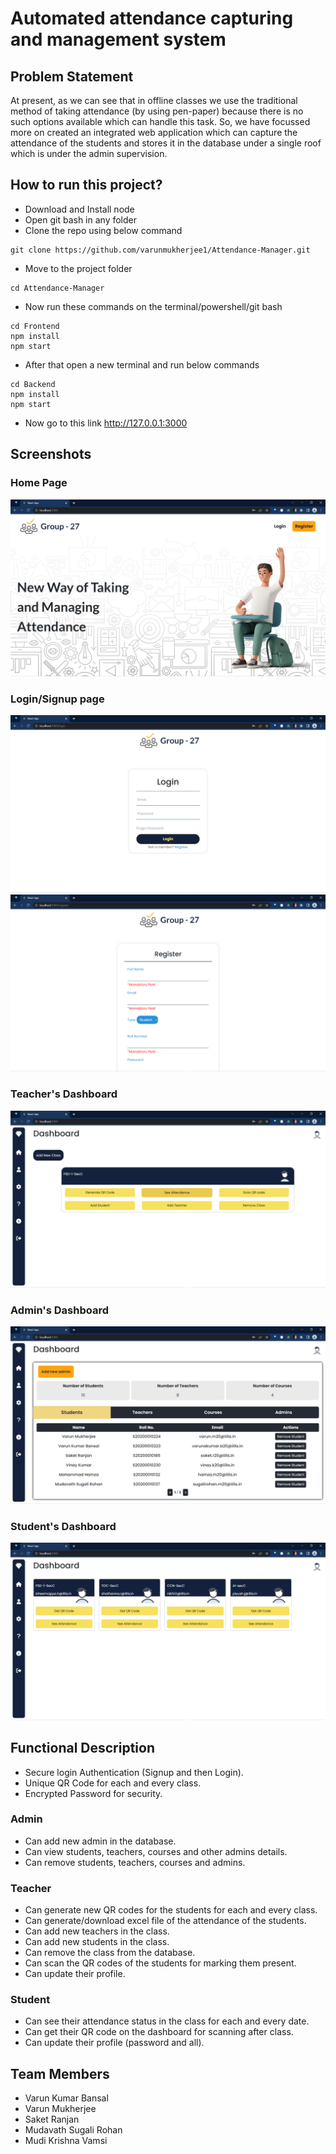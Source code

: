 # Automated attendance capturing and management system
## Problem Statement
At present, as we can see that in offline classes we use the traditional method of taking attendance (by using pen-paper) because there is no such options available which can handle this task. So, we have focussed more on created an integrated web application which can capture the attendance of the students and stores it in the database under a single roof which is under the admin supervision.

## How to run this project?
- Download and Install node
- Open git bash in any folder
- Clone the repo using below command
```
git clone https://github.com/varunmukherjee1/Attendance-Manager.git
```
- Move to the project folder
```
cd Attendance-Manager
```
- Now run these commands on the terminal/powershell/git bash
```
cd Frontend
npm install
npm start
```
- After that open a new terminal and run below commands
```
cd Backend
npm install
npm start
```
- Now go to this link http://127.0.0.1:3000

## Screenshots

### Home Page
![Home_page_1](/screenshots/home.png)

### Login/Signup page
![Login_page](/screenshots/login.png)
![SignUp_page](/screenshots/register.png)


### Teacher's Dashboard
![teachers_dashboard](/screenshots/teacherDashboard.png)

### Admin's Dashboard
![admin_dashboard](/screenshots/adminDashboard.png)

### Student's Dashboard
![student_dashboard](/screenshots/studentDashboard.png)

## Functional Description
* Secure login Authentication (Signup and then Login).
* Unique QR Code for each and every class.
* Encrypted Password for security.

### Admin
* Can add new admin in the database.
* Can view students, teachers, courses and other admins details.
* Can remove students, teachers, courses and admins.

### Teacher
* Can generate new QR codes for the students for each and every class.
* Can generate/download excel file of the attendance of the students.
* Can add new teachers in the class.
* Can add new students in the class.
* Can remove the class from the database.
* Can scan the QR codes of the students for marking them present.
* Can update their profile.

### Student
* Can see their attendance status in the class for each and every date.
* Can get their QR code on the dashboard for scanning after class.
* Can update their profile (password and all).


## Team Members
- Varun Kumar Bansal
- Varun Mukherjee
- Saket Ranjan
- Mudavath Sugali Rohan
- Mudi Krishna Vamsi
